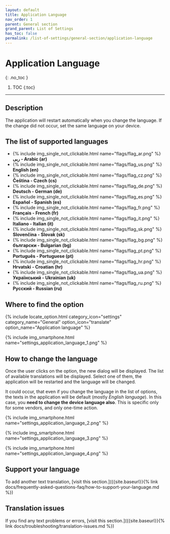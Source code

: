 ```yaml
---
layout: default
title: Application Language
nav_order: 1
parent: General section
grand_parent: List of Settings
has_toc: false
permalink: /list-of-settings/general-section/application-language
---
```


# Application Language
{: .no_toc }

1. TOC
{:toc}

---

## Description
The application will restart automatically when you change the language. If the change did not occur, set the same language on your device.

## The list of supported languages
- {% include img_single_not_clickable.html name="flags/flag_ar.png" %} **ربى - Arabic (ar)**
- {% include img_single_not_clickable.html name="flags/flag_us.png" %} **English (en)** 
- {% include img_single_not_clickable.html name="flags/flag_cz.png" %} **Čeština - Czech (cs)**
- {% include img_single_not_clickable.html name="flags/flag_de.png" %} **Deutsch - German (de)**
- {% include img_single_not_clickable.html name="flags/flag_es.png" %} **Español - Spanish (es)**
- {% include img_single_not_clickable.html name="flags/flag_fr.png" %} **Français - French (fr)**
- {% include img_single_not_clickable.html name="flags/flag_it.png" %} **Italiano - Italian (it)**
- {% include img_single_not_clickable.html name="flags/flag_sk.png" %} **Slovenčina - Slovak (sk)**
- {% include img_single_not_clickable.html name="flags/flag_bg.png" %} **български - Bulgarian (bg)**
- {% include img_single_not_clickable.html name="flags/flag_pt.png" %} **Português - Portuguese (pt)**
- {% include img_single_not_clickable.html name="flags/flag_hr.png" %} **Hrvatski - Croatian (hr)**
- {% include img_single_not_clickable.html name="flags/flag_ua.png" %} **Український - Ukrainian (uk)**
- {% include img_single_not_clickable.html name="flags/flag_ru.png" %} **Русский - Russian (ru)**

## Where to find the option
{% include locate_option.html category_icon="settings" category_name="General" option_icon="translate" option_name="Application language" %}

{% include img_smartphone.html name="settings_application_language_1.png" %}

## How to change the language
Once the user clicks on the option, the new dialog will be displayed. The list of available translations will be displayed. Select one of them, the application will be restarted and the language will be changed.

<span class="text-red-200">It could occur, that even if you change the language in the list of options, the texts in the application will be default (mostly _English language_). In this case, you **need to change the device language also**. This is specific only for some vendors, and only one-time action.</span>

{% include img_smartphone.html name="settings_application_language_2.png" %}

{% include img_smartphone.html name="settings_application_language_3.png" %}

{% include img_smartphone.html name="settings_application_language_4.png" %}

## Support your language
To add another text translation, [visit this section.]({{site.baseurl}}{% link docs/frequently-asked-questions-faq/how-to-support-your-language.md %})

## Translation issues
If you find any text problems or errors, [visit this section.]({{site.baseurl}}{% link docs/troubleshooting/translation-issues.md %})